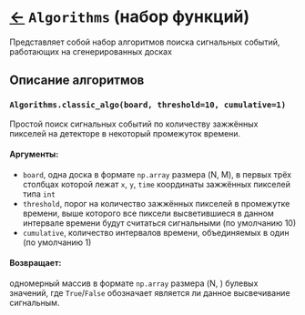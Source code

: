 # [←](Home.md) `Algorithms` (набор функций)
Представляет собой набор алгоритмов поиска сигнальных событий, работающих на сгенерированных досках

## Описание алгоритмов

### `Algorithms.classic_algo(board, threshold=10, cumulative=1)`
Простой поиск сигнальных событий по количеству зажжённых пикселей на детекторе в некоторый промежуток времени.

#### Аргументы:
* `board`, одна доска в формате `np.array` размера (N, M), в первых трёх столбцах которой лежат `x`, `y`, `time` координаты зажжённых пикселей типа `int`
* `threshold`, порог на количество зажжённых пикселей в промежутке времени, выше которого все пиксели высветившиеся в данном интервале времени будут считаться сигнальными (по умолчанию 10)
* `cumulative`, количество интервалов времени, объединяемых в один (по умолчанию 1)

#### Возвращает:
одномерный массив в формате `np.array` размера (N, ) булевых значений, где `True`/`False` обозначает является ли данное высвечивание сигнальным.

